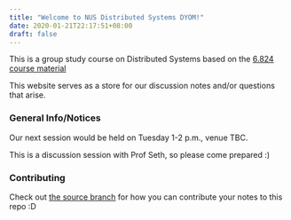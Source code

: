 ```yaml
---
title: "Welcome to NUS Distributed Systems DYOM!"
date: 2020-01-21T22:17:51+08:00
draft: false
---
```


This is a group study course on Distributed Systems based on
the [6.824 course material](https://pdos.csail.mit.edu/6.824/)


This website serves as a store for our discussion notes and/or questions that arise.

### General Info/Notices

Our next session would be held on Tuesday 1-2 p.m., venue TBC.

This is a discussion session with Prof Seth, so please come prepared :)

### Contributing

Check out [the source
branch](https://github.com/nusdistsys/nusdistsys.github.io/tree/source)
for how you can contribute your notes to this repo :D
